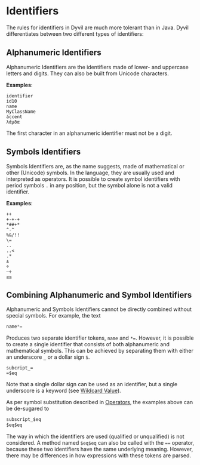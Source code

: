 # Identifiers

The rules for identifiers in Dyvil are much more tolerant than in Java. Dyvil differentiates between two different types of identifiers:

## Alphanumeric Identifiers

Alphanumeric Identifiers are the identifiers made of lower- and uppercase letters and digits. They can also be built from Unicode characters.

**Examples**:

```
identifier
id10
name
MyClassName
áccent
λάμδα
```

The first character in an alphanumeric identifier must not be a digit.

## Symbols Identifiers

Symbols Identifiers are, as the name suggests, made of mathematical or other \(Unicode\) symbols. In the language, they are usually used and interpreted as operators. It is possible to create symbol identifiers with period symbols `.` in any position, but the symbol alone is not a valid identifier.

**Examples**:

```
++
+-+-+
*##+*
^-^
%&/!!
\=
..
..<
.*
±
÷
—÷
≥≤
```

## Combining Alphanumeric and Symbol Identifiers

Alphanumeric and Symbols Identifiers cannot be directly combined without special symbols. For example, the text

```java
name*=
```

Produces two separate identifier tokens, `name` and `*=`. However, it is possible to create a single identifier that consists of both alphanumeric and mathematical symbols. This can be achieved by separating them with either an underscore `_` or a dollar sign `$`.

```
subcript_=
=$eq
```

Note that a single dollar sign can be used as an identifier, but a single underscore is a keyword \(see [Wildcard Value](/syntax/identifiers.md "Wildcard Value")\).

As per symbol substitution described in [Operators](/headers/operators.md), the examples above can be de-sugared to

```java
subscript_$eq
$eq$eq
```

The way in which the identifiers are used \(qualified or unqualified\) is not considered. A method named `$eq$eq` can also be called with the `==` operator, because these two identifiers have the same underlying meaning. However, there may be differences in how expressions with these tokens are parsed.

